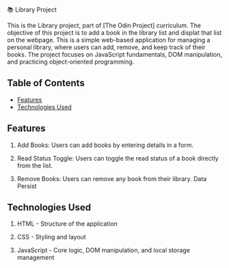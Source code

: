 📚 Library Project

This is the Library project, part of [The Odin Project] curriculum. The objective of this project is to add a book in the library list and displat that list on the webpage. This is a simple web-based application for managing a personal library, where users can add, remove, and keep track of their books. The project focuses on JavaScript fundamentals, DOM manipulation, and practicing object-oriented programming.

## Table of Contents

- [Features](#features)
- [Technologies Used](#technologies-used)


## Features

1. Add Books: Users can add books by entering details in a form.
   
2. Read Status Toggle: Users can toggle the read status of a book directly from the list.
   
3. Remove Books: Users can remove any book from their library.
Data Persist

## Technologies Used

1. HTML - Structure of the application

2. CSS - Styling and layout
   
3. JavaScript - Core logic, DOM manipulation, and local storage management
